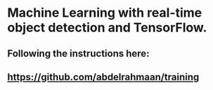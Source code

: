 # Machine Learning with real-time object detection and TensorFlow.
## Following the instructions here:
## https://github.com/abdelrahmaan/training
